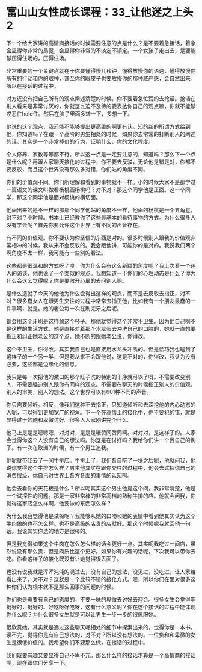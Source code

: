# 富山山女性成长课程：33_让他迷之上头2

下一个给大家讲的高情商接话的时候需要注意的点是什么？是不要着急接话，着急会显得你非常的局促，会显得你非常的不淡定不镇定。一个女孩子走出去，是要能够压得住场的，压得住场。

非常重要的一个关键点就在于你要懂得慢几秒钟，懂得放慢你的语速，懂得放慢你所有的行动和你的眼神，甚至你的眼皮子也要放慢你的那种威严感，会自然出来。所以在接话的过程中。

对方还没有把自己所有的观点阐述清楚的时候，你不要着急忙荒的去抢话。抢话在别人看来是非常讨厌的，你就这么迫不及待的要表达你自己的观点嘛，你就不能够哎忍住hold住。然后在脑子里面多转一下，多想一下。

他说的这个观点，我还能不能够提出更高维的啊更有认。知的新的所谓方式给到他，你知道吗？在跟一个高阶的男生相处的时候，如果你去常常的打断别人的阐述的话，其实是一个非常掉价的行为，证明什么，你的文化程度。

个人修养、家教等等都不行。所以这一点是一定要注意的，知道吗？那么下一个点是什么呢？再跟人家聊天接化的过程中，你不要去反驳，无论他是错是对，你都不要反驳，而且这个世界没有那么多对错，你们站的角度不同。

你们的价值观不同。你们所理解和看到的事物就不一样。小的时候大家不是都学过一篇语文的课文叫做看杨桃画杨桃吗？对不对？那这个同学他是正面。这一个同学，那这个同学他是面对杨桃的横切面。

他画出来的是不一样的那那个同学他站的角度不一样，他画的杨桃是一个五角星，对不对？小时候。书本上已经教你了这些最基本的看待事物的方式。为什么很多人没有学会呢？首先你要允许这个世界上有不同的声音存在。

有不同的价值观。你不要认为你坚信的东西是对的。很多时候别人跟我的价值观非常相冲的时候，我从来不会反驳的。我会跟他讲，可能你的是对的。我说我们两个啊角度不太一样，我可能有一些别的看法。

这些都是很温和的方式呀？哎，你为什么会有这么新颖的角度呢？我上次看一个迷人的访谈，他也说了一个类似的观点。我想知道一下你们的心理动态是什么？你为什么会这么觉得呢？你是要敞开心扉的去问别人啊。

是什么造就了今天的他他为什么会得出这样的观点，而不是去反驳去指正，对不对？很多蠢女人在跟男生交往的过程中常常去指正他，比如我有一个朋友最蠢的一件事啊，就是。她的老公每一次在刷完牙之后呢。

都会用这个牙刷是这样涮这个杯子。那他就觉得这个非常不卫生。因为他自己啊不是这样的生活方式，他是直接对着那个水龙头去冲洗自己的口腔的，她就一直想要指正和纠正她老公的这个点，她不断的跟她老公说，你得改。

这个不卫生，你得改。其实我自己也是直接用水龙头冲嘴的。但是恰巧我也碰到了这样子的一个另一半，但是我从来不会跟他说，这是不对的，你得改，我认为没有必要，这些都是边缘化的信息。

我只是每一次把他的漱口的那个缸子洗的特别的干净就可以了呀。不需要改变别人，不需要强迫别人跟你有同样的观点。不需要在聊天的时候指正别人的价值观，别人的审美，别人的想法。这个世界可以有601种不同的声音。

你只需要倾听。相反，像我们这种不去指正，只知道倾听和去深挖他的内心动态的人呢，可以得到更加宽广的视角。下一个在高情上的接化中，你不要犯的错，就是显得过于的随和卑微讨好。很多人人家刚讲完个什么。

他马上是是是嗯嗯嗯，对对对，是是是哦赞同赞同啊。对对对，是这样子的。人家会觉得你这个人没有自己的想法吗。你这是在讨好吗？我给你们讲一个我自己的例子。有一次在欧洲的时候，有一个男生追我。

他呢就带我去了一间牛排店。牛排上了，我们各自吃了一块之后呢，他就问我，他说你觉得这个牛排怎么样？男生他其实在跟你交往的过程中，他会去试探你自己的消费层级，你自己对世界上各方各面的事情的认知啊。

他会去看你的天花板是什么？所以呢其实这个男生他提这个问，我非常清楚，他是一个试探性的问题。那是一家非常棒的非常高档的熟称牛排的店。他就会问我，你觉得这家店怎么样啊，他要做的东西怎么样？

为什么我会觉得他是试探呢？我能够从她的口吻和她的表情中看到他其实认为这个牛肉做的也不怎么样。也不是高级的店贵的店就好。那这个时候呢我就回他一句话。我说其实你选的地方是很棒的。

但是我觉得如果这个牛肉在怎么怎么样的话会更好一点。其实呢我吃过一间店，虽然说没有那么贵，但是肉质比这个更好。如果你有兴趣的话呢，下次我可以带你去吃。你看这样子的接化既没有让她觉得很丢面子。

也没有说我就是浑浑沌沌的混过去，没有自己的想法，没见过，没吃过，让人家给看出来了，对不对？这就是一个比较不错的接化方式。嗯，所以你们在面对很多这种你们认为根本就不是那么回事的问题的时候。

你们也是需要有自己的态度的，不要一味的卑微去讨好去迎合。很多女生会觉得啊挺好的，挺好的。好吃呀好吃呀，这有什么意义呢？你在这个接话的过程中能体现你什么呢？为什么很多女生就是可以让男生一步一步的很佩服她。

很欣赏她。其实就是通过这些聊天呢相处的细节中探索出来的，觉得你是一本书，读不完，觉得你是有自己想法的，对不对？所以没有想法的。一位负和和卑微的女生是很低价值的。我希望你们不要那么做，在接话的过程中。

我们既要有趣又要显得自己不卑不亢。那么什么样的接话才算是一个高情商的接话呢，现在跟你们分享一下。